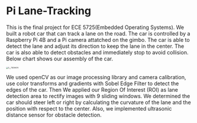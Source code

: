 # Pi Lane-Tracking

This is the final project for ECE 5725(Embedded Operating Systems). We built a robot car that can track a lane on the road. The car is controlled by a Raspberry Pi 4B and a Pi camera attatched on the gimbo. The car is able to detect the lane and adjust its direction to keep the lane in the center. The car is also able to detect obstacles and immediately stop to avoid collision. Below chart shows our assembly of the car. 

<img src="/Users/chentungchu/Desktop/S__71614474.jpg" alt="S__71614474" style="zoom: 33%;" />

We used openCV as our image processing library and camera calibration, use color transforms and gradients with Sobel Edge Filter to detect the edges of the car. Then We applied our Region Of Interest (ROI) as lane detection area to rectify images with 9 sliding windows. We determined the car should steer left or right by calculating the curvature of the lane and the position with respect to the center. Also, we implemented ultrasonic distance sensor for obstacle detection.
